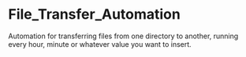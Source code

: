 # File_Transfer_Automation
Automation for transferring files from one directory to another, running every hour, minute or whatever value you want to insert.
